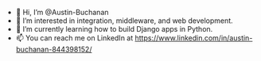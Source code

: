 - 👋 Hi, I’m @Austin-Buchanan
- 👀 I’m interested in integration, middleware, and web development.
- 🌱 I’m currently learning how to build Django apps in Python.
- 📫 You can reach me on LinkedIn at https://www.linkedin.com/in/austin-buchanan-844398152/
